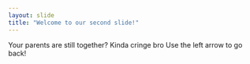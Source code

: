 ```yaml
---
layout: slide
title: "Welcome to our second slide!"
---
```

Your parents are still together? Kinda cringe bro
Use the left arrow to go back!
